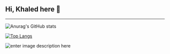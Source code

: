 ## Hi, Khaled here 👋

---
![Anurag's GitHub stats](https://github-readme-stats.vercel.app/api?username=nero2077&show_icons=true&theme=tokyonight)

[![Top Langs](https://github-readme-stats.vercel.app/api/top-langs/?username=nero2077&layout=default&theme=tokyonight)](https://github.com/anuraghazra/github-readme-stats)

![enter image description here](https://www.codewars.com/users/Nero2077/badges/large)
